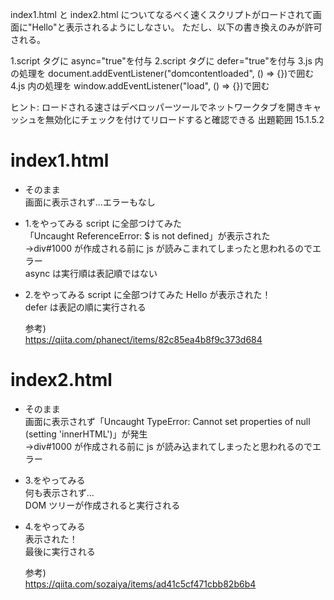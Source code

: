 index1.html と index2.html についてなるべく速くスクリプトがロードされて画面に"Hello"と表示されるようにしなさい。
ただし、以下の書き換えのみが許可される。

1.script タグに async="true"を付与
2.script タグに defer="true"を付与
3.js 内の処理を document.addEventListener("domcontentloaded", () => {})で囲む
4.js 内の処理を window.addEventListener("load", () => {})で囲む

ヒント: ロードされる速さはデベロッパーツールでネットワークタブを開きキャッシュを無効化にチェックを付けてリロードすると確認できる
出題範囲 15.1.5.2

# index1.html

- そのまま  
   画面に表示されず…エラーもなし
- 1.をやってみる
  script に全部つけてみた  
  「Uncaught ReferenceError: $ is not defined」が表示された  
  →div#1000 が作成される前に js が読みこまれてしまったと思われるのでエラー  
  async は実行順は表記順ではない
- 2.をやってみる
  script に全部つけてみた
  Hello が表示された！  
  defer は表記の順に実行される

  参考)  
  https://qiita.com/phanect/items/82c85ea4b8f9c373d684

# index2.html

- そのまま  
  画面に表示されず「Uncaught TypeError: Cannot set properties of null (setting 'innerHTML')」が発生  
  →div#1000 が作成される前に js が読み込まれてしまったと思われるのでエラー

- 3.をやってみる  
  何も表示されず…  
  DOM ツリーが作成されると実行される

- 4.をやってみる  
  表示された！  
  最後に実行される

  参考)  
  https://qiita.com/sozaiya/items/ad41c5cf471cbb82b6b4
